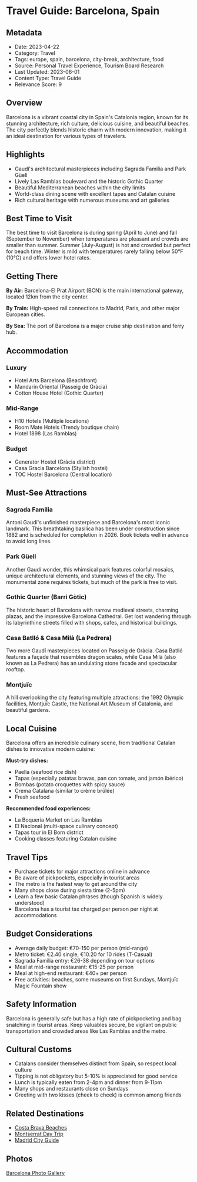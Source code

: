 # Travel Guide: Barcelona, Spain

## Metadata
- Date: 2023-04-22
- Category: Travel
- Tags: europe, spain, barcelona, city-break, architecture, food
- Source: Personal Travel Experience, Tourism Board Research
- Last Updated: 2023-06-01
- Content Type: Travel Guide
- Relevance Score: 9

## Overview
Barcelona is a vibrant coastal city in Spain's Catalonia region, known for its stunning architecture, rich culture, delicious cuisine, and beautiful beaches. The city perfectly blends historic charm with modern innovation, making it an ideal destination for various types of travelers.

## Highlights
- Gaudí's architectural masterpieces including Sagrada Familia and Park Güell
- Lively Las Ramblas boulevard and the historic Gothic Quarter
- Beautiful Mediterranean beaches within the city limits
- World-class dining scene with excellent tapas and Catalan cuisine
- Rich cultural heritage with numerous museums and art galleries

## Best Time to Visit
The best time to visit Barcelona is during spring (April to June) and fall (September to November) when temperatures are pleasant and crowds are smaller than summer. Summer (July-August) is hot and crowded but perfect for beach time. Winter is mild with temperatures rarely falling below 50°F (10°C) and offers lower hotel rates.

## Getting There
**By Air:** Barcelona-El Prat Airport (BCN) is the main international gateway, located 12km from the city center.

**By Train:** High-speed rail connections to Madrid, Paris, and other major European cities.

**By Sea:** The port of Barcelona is a major cruise ship destination and ferry hub.

## Accommodation
### Luxury
- Hotel Arts Barcelona (Beachfront)
- Mandarin Oriental (Passeig de Gràcia)
- Cotton House Hotel (Gothic Quarter)

### Mid-Range
- H10 Hotels (Multiple locations)
- Room Mate Hotels (Trendy boutique chain)
- Hotel 1898 (Las Ramblas)

### Budget
- Generator Hostel (Gràcia district)
- Casa Gracia Barcelona (Stylish hostel)
- TOC Hostel Barcelona (Central location)

## Must-See Attractions
### Sagrada Familia
Antoni Gaudí's unfinished masterpiece and Barcelona's most iconic landmark. This breathtaking basilica has been under construction since 1882 and is scheduled for completion in 2026. Book tickets well in advance to avoid long lines.

### Park Güell
Another Gaudí wonder, this whimsical park features colorful mosaics, unique architectural elements, and stunning views of the city. The monumental zone requires tickets, but much of the park is free to visit.

### Gothic Quarter (Barri Gòtic)
The historic heart of Barcelona with narrow medieval streets, charming plazas, and the impressive Barcelona Cathedral. Get lost wandering through its labyrinthine streets filled with shops, cafes, and historical buildings.

### Casa Batlló & Casa Milà (La Pedrera)
Two more Gaudí masterpieces located on Passeig de Gràcia. Casa Batlló features a façade that resembles dragon scales, while Casa Milà (also known as La Pedrera) has an undulating stone facade and spectacular rooftop.

### Montjuïc
A hill overlooking the city featuring multiple attractions: the 1992 Olympic facilities, Montjuïc Castle, the National Art Museum of Catalonia, and beautiful gardens.

## Local Cuisine
Barcelona offers an incredible culinary scene, from traditional Catalan dishes to innovative modern cuisine:

**Must-try dishes:**
- Paella (seafood rice dish)
- Tapas (especially patatas bravas, pan con tomate, and jamón ibérico)
- Bombas (potato croquettes with spicy sauce)
- Crema Catalana (similar to crème brûlée)
- Fresh seafood

**Recommended food experiences:**
- La Boqueria Market on Las Ramblas
- El Nacional (multi-space culinary concept)
- Tapas tour in El Born district
- Cooking classes featuring Catalan cuisine

## Travel Tips
- Purchase tickets for major attractions online in advance
- Be aware of pickpockets, especially in tourist areas
- The metro is the fastest way to get around the city
- Many shops close during siesta time (2-5pm)
- Learn a few basic Catalan phrases (though Spanish is widely understood)
- Barcelona has a tourist tax charged per person per night at accommodations

## Budget Considerations
- Average daily budget: €70-150 per person (mid-range)
- Metro ticket: €2.40 single, €10.20 for 10 rides (T-Casual)
- Sagrada Familia entry: €26-38 depending on tour options
- Meal at mid-range restaurant: €15-25 per person
- Meal at high-end restaurant: €40+ per person
- Free activities: beaches, some museums on first Sundays, Montjuïc Magic Fountain show

## Safety Information
Barcelona is generally safe but has a high rate of pickpocketing and bag snatching in tourist areas. Keep valuables secure, be vigilant on public transportation and crowded areas like Las Ramblas and the metro.

## Cultural Customs
- Catalans consider themselves distinct from Spain, so respect local culture
- Tipping is not obligatory but 5-10% is appreciated for good service
- Lunch is typically eaten from 2-4pm and dinner from 9-11pm
- Many shops and restaurants close on Sundays
- Greeting with two kisses (cheek to cheek) is common among friends

## Related Destinations
- [Costa Brava Beaches](costa-brava-beaches.md)
- [Montserrat Day Trip](montserrat-day-trip.md)
- [Madrid City Guide](madrid-city-guide.md)

## Photos
[Barcelona Photo Gallery](https://example.com/barcelona-photos) 